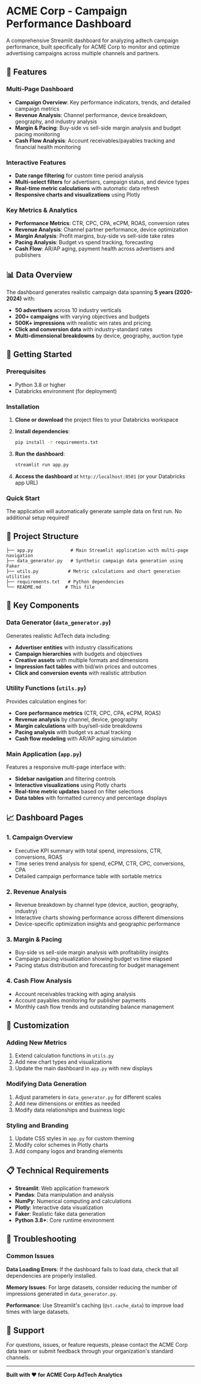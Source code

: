 # ACME Corp - Campaign Performance Dashboard

A comprehensive Streamlit dashboard for analyzing adtech campaign performance, built specifically for ACME Corp to monitor and optimize advertising campaigns across multiple channels and partners.

## 🎯 Features

### Multi-Page Dashboard
- **Campaign Overview**: Key performance indicators, trends, and detailed campaign metrics
- **Revenue Analysis**: Channel performance, device breakdown, geography, and industry analysis  
- **Margin & Pacing**: Buy-side vs sell-side margin analysis and budget pacing monitoring
- **Cash Flow Analysis**: Account receivables/payables tracking and financial health monitoring

### Interactive Features
- **Date range filtering** for custom time period analysis
- **Multi-select filters** for advertisers, campaign status, and device types
- **Real-time metric calculations** with automatic data refresh
- **Responsive charts and visualizations** using Plotly

### Key Metrics & Analytics
- **Performance Metrics**: CTR, CPC, CPA, eCPM, ROAS, conversion rates
- **Revenue Analysis**: Channel partner performance, device optimization
- **Margin Analysis**: Profit margins, buy-side vs sell-side take rates  
- **Pacing Analysis**: Budget vs spend tracking, forecasting
- **Cash Flow**: AR/AP aging, payment health across advertisers and publishers

## 📊 Data Overview

The dashboard generates realistic campaign data spanning **5 years (2020-2024)** with:

- **50 advertisers** across 10 industry verticals
- **200+ campaigns** with varying objectives and budgets
- **500K+ impressions** with realistic win rates and pricing
- **Click and conversion data** with industry-standard rates
- **Multi-dimensional breakdowns** by device, geography, auction type

## 🚀 Getting Started

### Prerequisites
- Python 3.8 or higher
- Databricks environment (for deployment)

### Installation

1. **Clone or download** the project files to your Databricks workspace

2. **Install dependencies**:
   ```bash
   pip install -r requirements.txt
   ```

3. **Run the dashboard**:
   ```bash
   streamlit run app.py
   ```

4. **Access the dashboard** at `http://localhost:8501` (or your Databricks app URL)

### Quick Start
The application will automatically generate sample data on first run. No additional setup required!

## 📁 Project Structure

```
├── app.py              # Main Streamlit application with multi-page navigation
├── data_generator.py   # Synthetic campaign data generation using Faker
├── utils.py           # Metric calculations and chart generation utilities  
├── requirements.txt   # Python dependencies
└── README.md         # This file
```

## 🔧 Key Components

### Data Generator (`data_generator.py`)
Generates realistic AdTech data including:
- **Advertiser entities** with industry classifications
- **Campaign hierarchies** with budgets and objectives  
- **Creative assets** with multiple formats and dimensions
- **Impression fact tables** with bid/win prices and outcomes
- **Click and conversion events** with realistic attribution

### Utility Functions (`utils.py`) 
Provides calculation engines for:
- **Core performance metrics** (CTR, CPC, CPA, eCPM, ROAS)
- **Revenue analysis** by channel, device, geography
- **Margin calculations** with buy/sell-side breakdowns
- **Pacing analysis** with budget vs actual tracking
- **Cash flow modeling** with AR/AP aging simulation

### Main Application (`app.py`)
Features a responsive multi-page interface with:
- **Sidebar navigation** and filtering controls
- **Interactive visualizations** using Plotly charts
- **Real-time metric updates** based on filter selections
- **Data tables** with formatted currency and percentage displays

## 📈 Dashboard Pages

### 1. Campaign Overview
- Executive KPI summary with total spend, impressions, CTR, conversions, ROAS
- Time series trend analysis for spend, eCPM, CTR, CPC, conversions, CPA
- Detailed campaign performance table with sortable metrics

### 2. Revenue Analysis  
- Revenue breakdown by channel type (device, auction, geography, industry)
- Interactive charts showing performance across different dimensions
- Device-specific optimization insights and geographic performance

### 3. Margin & Pacing
- Buy-side vs sell-side margin analysis with profitability insights
- Campaign pacing visualization showing budget vs time elapsed
- Pacing status distribution and forecasting for budget management

### 4. Cash Flow Analysis
- Account receivables tracking with aging analysis
- Account payables monitoring for publisher payments  
- Monthly cash flow trends and outstanding balance management

## 🎨 Customization

### Adding New Metrics
1. Extend calculation functions in `utils.py`
2. Add new chart types and visualizations
3. Update the main dashboard in `app.py` with new displays

### Modifying Data Generation
1. Adjust parameters in `data_generator.py` for different scales
2. Add new dimensions or entities as needed
3. Modify data relationships and business logic

### Styling and Branding
1. Update CSS styles in `app.py` for custom theming
2. Modify color schemes in Plotly charts
3. Add company logos and branding elements

## 📋 Technical Requirements

- **Streamlit**: Web application framework
- **Pandas**: Data manipulation and analysis  
- **NumPy**: Numerical computing and calculations
- **Plotly**: Interactive data visualization
- **Faker**: Realistic fake data generation
- **Python 3.8+**: Core runtime environment

## 🐛 Troubleshooting

### Common Issues

**Data Loading Errors**: If the dashboard fails to load data, check that all dependencies are properly installed.

**Memory Issues**: For large datasets, consider reducing the number of impressions generated in `data_generator.py`.

**Performance**: Use Streamlit's caching (`@st.cache_data`) to improve load times with large datasets.

## 📝 Support

For questions, issues, or feature requests, please contact the ACME Corp data team or submit feedback through your organization's standard channels.

---

**Built with ❤️ for ACME Corp AdTech Analytics**
